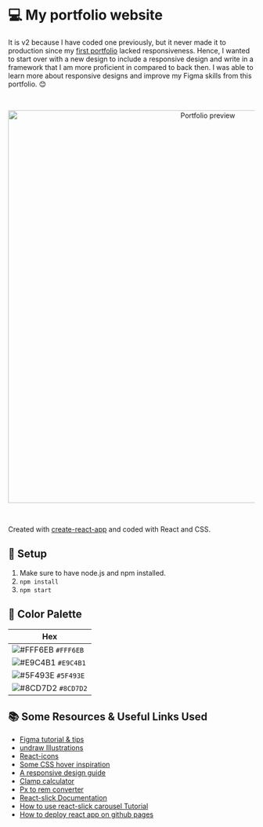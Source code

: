 # 💻 My portfolio website

It is v2 because I have coded one previously, but it never made it to production since my [first portfolio](https://github.com/lisa7012/portfolio_v1) lacked responsiveness. Hence, I wanted to start over with a new design to include a responsive design and write in a framework that I am more proficient in compared to back then. I was able to learn more about responsive designs and improve my Figma skills from this portfolio. 😊

<p>&nbsp</p>
<p align="center">
  <img src="https://github.com/lisa7012/portfolio_v2/assets/71042901/bf48b764-5e9e-4cbe-97dc-b1069a41e890" width="800" alt="Portfolio preview"/>
</p>  
<p>&nbsp</p>

Created with [create-react-app](https://create-react-app.dev/) and coded with React and CSS.

## 🔧 Setup
1. Make sure to have node.js and npm installed.
2. `npm install`
3. `npm start`

## 🎨 Color Palette
| Hex                                                                |
| ------------------------------------------------------------------ |
| ![#FFF6EB](https://via.placeholder.com/10/FFF6EB?text=+) `#FFF6EB` |
| ![#E9C4B1](https://via.placeholder.com/10/E9C4B1?text=+) `#E9C4B1` |
| ![#5F493E](https://via.placeholder.com/10/5F493E?text=+) `#5F493E` |
| ![#8CD7D2](https://via.placeholder.com/10/8CD7D2?text=+) `#8CD7D2` |

## 📚 Some Resources & Useful Links Used
+ [Figma tutorial & tips](https://www.youtube.com/watch?v=HZuk6Wkx_Eg&pp=ygUSd2Vic2l0ZSB3aXRoIGZpZ21h)
+ [undraw Illustrations](https://undraw.co/illustrations)
+ [React-icons](https://react-icons.github.io/react-icons/)
+ [Some CSS hover inspiration](https://www.sliderrevolution.com/resources/css-link-hover-effects/)
+ [A responsive design guide](https://ishadeed.com/article/responsive-design/)
+ [Clamp calculator](https://clamp.vittoretrivi.dev/)
+ [Px to rem converter](https://nekocalc.com/px-to-rem-converter)
+ [React-slick Documentation](https://react-slick.neostack.com/docs/get-started)
+ [How to use react-slick carousel Tutorial](https://www.youtube.com/watch?v=FLt2TveqHQM)
+ [How to deploy react app on github pages](https://blog.logrocket.com/deploying-react-apps-github-pages/)
